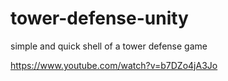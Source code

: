 # tower-defense-unity
simple and quick shell of a tower defense game

https://www.youtube.com/watch?v=b7DZo4jA3Jo
